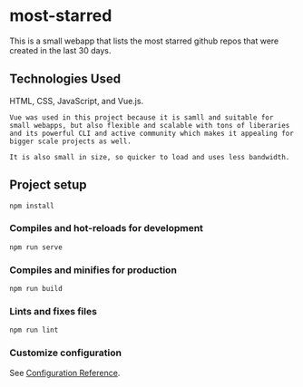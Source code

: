 # most-starred
This is a small webapp that lists the most starred github repos that were created in the last 30 days.

## Technologies Used

HTML, CSS, JavaScript, and Vue.js.
```
Vue was used in this project because it is samll and suitable for small webapps, but also flexible and scalable with tons of liberaries and its powerful CLI and active community which makes it appealing for bigger scale projects as well.

It is also small in size, so quicker to load and uses less bandwidth.
```

## Project setup
```
npm install
```

### Compiles and hot-reloads for development
```
npm run serve
```

### Compiles and minifies for production
```
npm run build
```

### Lints and fixes files
```
npm run lint
```

### Customize configuration
See [Configuration Reference](https://cli.vuejs.org/config/).
